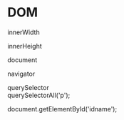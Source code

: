 # DOM

innerWidth

innerHeight

document

navigator



querySelector  
querySelectorAll\('p'\);

document.getElementById\('idname'\);

